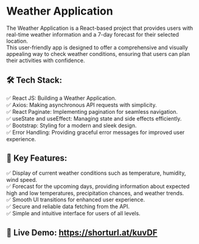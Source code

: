 # Weather Application

The Weather Application is a React-based project that provides users with real-time weather information and a 7-day forecast for their selected location.<br>
This user-friendly app is designed to offer a comprehensive and visually appealing way to check weather conditions, ensuring that users can plan their activities with confidence.

## 🛠 Tech Stack: 
✅ React JS: Building a Weather Application. <br>
✅ Axios: Making asynchronous API requests with simplicity. <br>
✅ React Paginate: Implementing pagination for seamless navigation. <br>
✅ useState and useEffect: Managing state and side effects efficiently. <br>
✅ Bootstrap: Styling for a modern and sleek design. <br>
✅ Error Handling: Providing graceful error messages for improved user experience. <br>

## 🔑 Key Features: 
✅ Display of current weather conditions such as temperature, humidity, wind speed. <br>
✅ Forecast for the upcoming days, providing information about expected high and low temperatures, precipitation chances, and weather trends.<br>
✅ Smooth UI transitions for enhanced user experience. <br>
✅ Secure and reliable data fetching from the API. <br>
✅ Simple and intuitive interface for users of all levels. <br>

## 🔗 Live Demo:  https://shorturl.at/kuvDF


